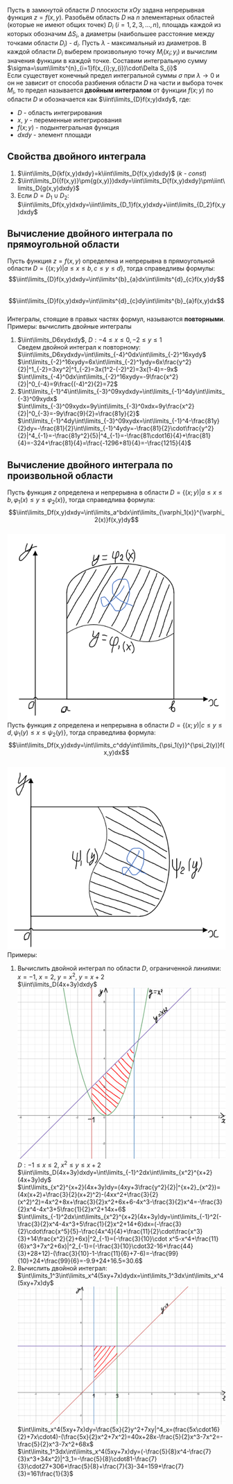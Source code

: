 Пусть в замкнутой области $D$ плоскости $xOy$ задана непрерывная функция $z=f(x,y)$. Разобьём область $D$ на $n$ элементарных областей (которые не имеют общих точек) $D_i$ ($i=1,2,3,...,n$), площадь каждой из которых обозначим $\Delta S_i$, а диаметры (наибольшее расстояние между точками области $D_i$) - $d_i$. Пусть $\lambda$ - максимальный из диаметров. В каждой области $D_i$ выберем произвольную точку $M_i(x_i;y_i)$ и вычислим значения функции в каждой точке. Составим интегральную сумму $`\sigma=\sum\limits^{n}_{i=1}f(x_{i};y_{i})\cdot\Delta S_{i}`$  
Если существует конечный предел интегральной суммы $σ$ при $λ→0$ и он не зависит от способа разбиения области $D$ на части и выбора точек $M_i$, то предел называется **двойным интегралом** от функции $f(x;y)$ по области $D$ и обозначается как $\iint\limits_{D}f(x;y)dxdy$, где:
- $D$ - область интегрирования
- $x$, $y$ - переменные интегрирования
- $f(x;y)$ - подынтегральная функция
- $dxdy$ - элемент площади
## Свойства двойного интеграла
1) $\iint\limits_D{kf(x,y)dxdy}=k\iint\limits_D{f(x,y)dxdy}$ ($k$ - $const$)
2) $\iint\limits_D({f(x,y)}\pm{g(x,y)})dxdy=\iint\limits_D{f(x,y)dxdy}\pm\iint\limits_D{g(x,y)dxdy}$
3) Если $D=D_1\cup D_2$: $\iint\limits_Df(x,y)dxdy=\iint\limits_{D_1}f(x,y)dxdy+\iint\limits_{D_2}f(x,y)dxdy$
## Вычисление двойного интеграла по прямоугольной области
Пусть функция $z=f(x,y)$ определена и непрерывна в прямоугольной области $D=\{(x;y)|a≤x≤b,c≤y≤d\}$, тогда справедливы формулы:  $$\iint\limits_{D}f(x,y)dxdy=\int\limits^{b}_{a}dx\int\limits^{d}_{c}f(x,y)dy$$  
$$\iint\limits_{D}f(x,y)dxdy=\int\limits^{d}_{c}dy\int\limits^{b}_{a}f(x,y)dx$$   
Интегралы, стоящие в правых частях формул, называются **повторными**.  
Примеры: вычислить двойные интегралы
1) $\iint\limits_D6xydxdy$, $D: -4\leq x \leq0, -2\leq y\leq1$  
	Сведем двойной интеграл к повторному:  
	$\iint\limits_D6xydxdy=\int\limits_{-4}^0dx\int\limits_{-2}^16xydy$  
	$\int\limits_{-2}^16xydy=6x\int\limits_{-2}^1ydy=6x\frac{y^2}{2}|^1_{-2}=3xy^2|^1_{-2}=3x(1^2-(-2)^2)=3x(1-4)=-9x$  
	$\int\limits_{-4}^0dx\int\limits_{-2}^16xydy=-9\frac{x^2}{2}|^0_{-4}=9\frac{(-4)^2}{2}=72$  
2) $\int\limits_{-1}^4\int\limits_{-3}^09xydxdy=\int\limits_{-1}^4dy\int\limits_{-3}^09xydx$  
	$\int\limits_{-3}^09xydx=9y\int\limits_{-3}^0xdx=9y\frac{x^2}{2}|^0_{-3}=-9y\frac{9}{2}=\frac{81y}{2}$  
	$\int\limits_{-1}^4dy\int\limits_{-3}^09xydx=\int\limits_{-1}^4-\frac{81y}{2}dy=-\frac{81}{2}\int\limits_{-1}^4ydy=-\frac{81}{2}\cdot\frac{y^2}{2}|^4_{-1}=-\frac{81y^2}{5}|^4_{-1}=-\frac{81\cdot16}{4}+\frac{81}{4}=-324+\frac{81}{4}=\frac{-1296+81}{4}=-\frac{1215}{4}$  
## Вычисление двойного интеграла по произвольной области
Пусть функция $z$ определена и непрерывна в области $D=\{(x;y)|a≤x≤b,\varphi_1(x)≤y≤\varphi_2(x)\}$, тогда справедлива формула:
$$\iint\limits_Df(x,y)dxdy=\int\limits_a^bdx\int\limits_{\varphi_1(x)}^{\varphi_2(x)}f(x,y)dy$$  
![Криволинейная трапеция](../Pictures/08_01.%20Криволинейная%20трапеция.png)  
Пусть функция $z$ определена и непрерывна в области $D=\{(x;y)|c≤y≤d,\psi_1(y)≤x≤\psi_2(y)\}$, тогда справедлива формула:
$$\iint\limits_Df(x,y)dxdy=\int\limits_c^ddy\int\limits_{\psi_1(y)}^{\psi_2(y)}f(x,y)dx$$  
![Криволинейная трапеция](../Pictures/08_02.%20Криволинейная%20трапеция.png)  
Примеры:  
1) Вычислить двойной интеграл по области $D$, ограниченной линиями: $x=-1$, $x=2$, $y=x^2$, $y=x+2$  
	$\iint\limits_D(4x+3y)dxdy$  
	![График для примера 1](../Pictures/08_03.%20График%20для%20примера%201.png)  
	$D: -1\leq x\leq2,\ x^2\leq y\leq x+2$  
	$\iint\limits_D(4x+3y)dxdy=\int\limits_{-1}^2dx\int\limits_{x^2}^{x+2}(4x+3y)dy$  
	$`\int\limits_{x^2}^{x+2}(4x+3y)dy=(4xy+3\frac{y^2}{2}|^{x+2}_{x^2})=(4x(x+2)+\frac{3}{2}(x+2)^2)-(4xx^2+\frac{3}{2}(x^2)^2)=4x^2+8x+\frac{3}{2}x^2+6x+6-4x^3-\frac{3}{2}x^4=-\frac{3}{2}x^4-4x^3+5\frac{1}{2}x^2+14x+6`$  
	$`\int\limits_{-1}^2dx\int\limits_{x^2}^{x+2}(4x+3y)dy=\int\limits_{-1}^2(-\frac{3}{2}x^4-4x^3+5\frac{1}{2}x^2+14+6)dx=(-\frac{3}{2}\cdot\frac{x^5}{5}-\frac{4x^4}{4}+\frac{11}{2}\cdot\frac{x^3}{3}+14\frac{x^2}{2}+6x)|^2_{-1}=(-\frac{3}{10}\cdot x^5-x^4+\frac{11}{6}x^3+7x^2+6x)|^2_{-1}=(-\frac{3}{10}\cdot32-16+\frac{44}{3}+28+12)-(\frac{3}{10}-1-\frac{11}{6}+7-6)=-\frac{99}{10}+24+\frac{99}{6}=-9.9+24+16.5=30.6`$
2) Вычислить двойной интеграл:  
	$\int\limits_1^3\int\limits_x^4(5xy+7x)dydx=\int\limits_1^3dx\int\limits_x^4(5xy+7x)dy$  
	![График для примера 2](../Pictures/08_04.%20График%20для%20примера%202.png)  
	$\int\limits_x^4(5xy+7x)dy=\frac{5x}{2}y^2+7xy|^4_x=(frac{5x\cdot16}{2}+7x\cdot4)-(\frac{5x}{2}x^2+7x^2)=40x+28x-\frac{5}{2}x^3-7x^2=-\frac{5}{2}x^3-7x^2+68x$  
	$\int\limits_1^3dx\int\limits_x^4(5xy+7x)dy=(-\frac{5}{8}x^4-\frac{7}{3}x^3+34x^2)|^3_1=-\frac{5}{8}\cdot81-\frac{7}{3}\cdot27+306+\frac{5}{8}+\frac{7}{3}-34=159+\frac{7}{3}=161\frac{1}{3}$
